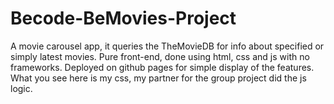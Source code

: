 # Becode-BeMovies-Project

A movie carousel app, it queries the TheMovieDB for info about specified or simply latest movies.
Pure front-end, done using html, css and js with no frameworks.
Deployed on github pages for simple display of the features.
What you see here is my css, my partner for the group project did the js logic.
